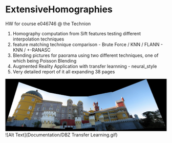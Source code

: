 # ExtensiveHomographies
HW for course e046746 @ the Technion

1) Homography computation from Sift features testing different interpolation techniques
2) feature matching technique comparison - Brute Force / KNN / FLANN - KNN / +-RANASC
3) Blending pictures for paorama using two different techniques, one of which being Poisson Blending
4) Augmented Reality Application with transfer learnning - neural_style
5) Very detailed report of it all expanding 38 pages

![Alt text](Documentation/Q9_sintraPano_SiftRansac_PoissonBlend.JPG?raw=true "Panorama with Poisson Blending")
![Alt Text](Documentation/DBZ Transfer Learning.gif)


